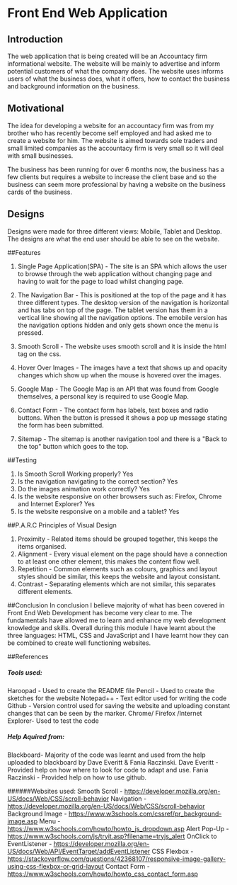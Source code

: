 # Front End Web Application

##  Introduction
The web application that is being created will be an Accountacy firm informational website. The website will be mainly to advertise and inform potential customers of what the company does. The website uses informs users of what the business does, what it offers, how to contact the business and background information on the business.

##  Motivational
The idea for developing a website for an accountacy firm was from my brother who has recently become self employed and had asked me to create a website for him. The website is aimed towards sole traders and small limited companies as the accountacy firm is very small so it will deal with small businesses.

The business has been running for over 6 months now, the business has a few clients but requires a website to increase the client base and so the business can seem more professional by having a website on the business cards of the business.

## Designs
Designs were made for three different views: Mobile, Tablet and Desktop. The designs are what the end user should be able to see on the website.

##Features
1. Single Page Application(SPA) - The site is an SPA which allows the user to browse through the web application without changing page and having to wait for the page to load whilst changing page.

2. The Navigation Bar - This is positioned at the top of the page and it has three different types. The desktop version of the navigation is horizontal and has tabs on top of the page. The tablet version has them in a vertical line showing all the navigation options. The emobile version has the navigation options hidden and only gets shown once the menu is pressed.

3. Smooth Scroll - The website uses smooth scroll  and it is inside the html tag on the css.

4. Hover Over Images - The images have a text that shows up and opacity changes which show up when the mouse is hovered over the images.

5. Google Map - The Google Map is an API that was found from Google themselves, a personal key is required to use Google Map.

6. Contact Form - The contact form has labels, text boxes and radio buttons. When the button is pressed it shows a pop up message stating the form has been submitted.

7. Sitemap - The sitemap is another navigation tool and there is a "Back to the top" button which goes to the top.

##Testing

1. Is Smooth Scroll Working properly?
	Yes
2. Is the navigation navigating to the correct section?
	Yes
3. Do the images animation work correctly?
	Yes
4. Is the website responsive on other browsers such as: Firefox, Chrome and Internet Explorer?
	Yes
5. Is the website responsive on a mobile and a tablet?
	Yes

##P.A.R.C Principles of Visual Design

1. Proximity - Related items should be grouped together, this keeps the items organised.
2. Alignment - Every visual element on the page should have a connection to at least one other element, this makes the content flow well.
3. Repetition - Common elements such as colours, graphics and layout styles should be similar, this keeps the website and layout consistant.
4. Contrast - Separating elements which are not similar, this separates different elements.

##Conclusion
In conclusion I believe majority of what has been covered in Front End Web Development has become very clear to me. The fundamentals have allowed me to learn and enhance my web development knowledge and skills. Overall during this module I have learnt about the three languages: HTML, CSS and JavaScript and I have learnt how they can be combined to create well functioning websites.

##References
##### Tools used:
Haroopad - Used to create the README file
Pencil - Used to create the sketches for the website
Notepad++ - Text editor used for writing the code
Github - Version control used for saving the website and uploading constant changes that can be seen by the marker.
Chrome/ Firefox /Internet Explorer- Used to test the code

##### Help Aquired from:
Blackboard- Majority of the code was learnt and used from the help uploaded to blackboard by Dave Everitt & Fania Raczinski.
Dave Everitt - Provided help on how where to look for code to adapt and use.
Fania Raczinski - Provided help on how to use github.

######Websites used:
Smooth Scroll - https://developer.mozilla.org/en-US/docs/Web/CSS/scroll-behavior
Navigation - https://developer.mozilla.org/en-US/docs/Web/CSS/scroll-behavior
Background Image - https://www.w3schools.com/cssref/pr_background-image.asp
Menu - https://www.w3schools.com/howto/howto_js_dropdown.asp
Alert Pop-Up - https://www.w3schools.com/js/tryit.asp?filename=tryjs_alert
OnClick to EventListener - https://developer.mozilla.org/en-US/docs/Web/API/EventTarget/addEventListener
CSS Flexbox - https://stackoverflow.com/questions/42368107/responsive-image-gallery-using-css-flexbox-or-grid-layout
Contact Form - https://www.w3schools.com/howto/howto_css_contact_form.asp

